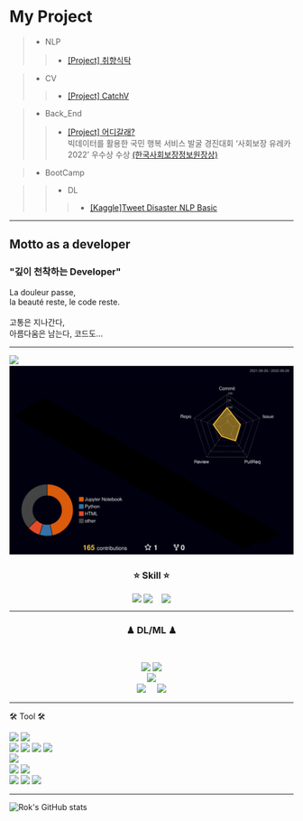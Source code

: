   <!--
![header](https://capsule-render.vercel.app/api?type=waving&color=ffffff&height=300&section=header&text=Rok's%20Github&fontSize=90&animation=fadeIn&fontAlignY=38&desc=The%20target%20Domain%20:%20DA/CV/NLP&descAlignY=51&descAlign=62)
  -->
 # My Project

> * NLP
>> * [[Project] 취향식탁](https://adaptable-newsboy-3bc.notion.site/ppt-bf8e30a6595c4fc098071ab75f9bce4a)

> * CV
>> * [[Project] CatchV](https://www.notion.so/da92758cda7743d09a4b6931a3605e16)

> * Back_End
>> * [[Project] 어디갈래?](https://www.notion.so/ppt_-bf44dd782a7e4a919b50d95d03a00709)<br>
빅데이터를 활용한 국민 행복 서비스 발굴 경진대회  ‘사회보장 유레카 2022’ 우수상 수상
<a href="https://www.etnews.com/20220720000253">(한국사회보장정보원장상)</a>

> * BootCamp
<!--
>> * ML
>>> * [[Kaggle]Porto Seguro 데이터셋 연습](https://github.com/xilverh0ya/MyStudy/tree/master/06_Mini_Project/Kaggle_01_Porto%20Seguro%20Dataset%20Prac)
-->
>> * DL
>>> * [[Kaggle]Tweet Disaster NLP Basic](https://github.com/xilverh0ya/MyStudy/tree/master/06_Mini_Project/Kaggle_02_Narutal%20Language%20Processing%20with%20Disaster%20Tweets)


___
<h2 align='left'>  Motto as a developer  </h2>
<p align='left'>
<h3><p align='left'>  "깊이 천착하는  Developer"  </p></h3>
La douleur passe,<br>
la beauté reste, le code reste.<br>
  <br>
고통은 지나간다,<br>
아름다움은 남는다, 코드도…

___
<img src="https://velog.velcdn.com/images/sungrok7/post/064fa2f1-a967-4960-a5e6-3dd954bbe1d0/image.png" width="900" />
<img src="./profile-3d-contrib/profile-night-rainbow.svg" width="900" />





<h3><p align='center'> ⭐ Skill ⭐ </p></h3>
<p align='center'>
  <img src="https://user-images.githubusercontent.com/99625198/187715481-c177d947-3668-4df6-a75f-35a37004ce5c.png" width="150"  style="vertical-align:top"/>
  <img src="https://velog.velcdn.com/images/sungrok7/post/0b7634fe-c038-4be1-b819-3e1607ebbaf9/image.png" width="180" style="vertical-align:bottom"/>
&nbsp;&nbsp;
  <img src="https://velog.velcdn.com/images/sungrok7/post/77a5b4d0-036c-4b41-824f-1ecda6352551/image.png" width="130" style="vertical-align:bottom"/>

  <!--
  <img src="https://img.shields.io/badge/Spring-6DB33F?style=flat-square&logo=Spring&logoColor=white"/>
  <img src="https://img.shields.io/badge/jQuery-0769AD?style=flat-square&logo=jQuery&logoColor=white"/>
  <img src="https://img.shields.io/badge/JavaScript-F7DF1E?style=flat-square&logo=JavaScript&logoColor=black"/>
  <img src="https://velog.velcdn.com/images/sungrok7/post/dfce3984-ee26-4820-83b4-bef44bbd0402/image.png" width="80" style="vertical-align:top"/>
  -->
</p>

___


<h3><p align='center'> ♟ DL/ML ♟ </p></h3>
<br>
<p align='center'>
  <img src="https://velog.velcdn.com/images/sungrok7/post/08ee276f-7553-4af2-9598-85adf6b0f1ce/image.png" width="180"/>
  <img src="https://velog.velcdn.com/images/sungrok7/post/401b16b4-9f3b-4c51-a14b-d782d750fe91/image.png" width="180"/>
  <br>
  <img src="https://opencv.org/wp-content/uploads/2020/07/OpenCV_logo_black-2.png" width="100"/>
  <br>
  <img src="https://upload.wikimedia.org/wikipedia/commons/thumb/2/2d/Tensorflow_logo.svg/173px-Tensorflow_logo.svg.png?20170429160244" width="100"/>
  &nbsp;&nbsp;&nbsp;
  <img src="https://cdn.icon-icons.com/icons2/2699/PNG/512/pytorch_logo_icon_169823.png" width="180"/>
    <!--
  <img src="https://img.shields.io/badge/Keras-D00000?logo=Keras&logoColor=white"/>
  -->
</p>

___

<p align='left'> 🛠 Tool 🛠 </p>
<p align='left'>
  <img src="https://img.shields.io/badge/Eclipse-2C2255?logo=Eclipse IDE&logoColor=white"/>
  <img src="https://img.shields.io/badge/IntelliJ-000000?logo=IntelliJ IDEA&logoColor=white"/>
  <br>
  <img src="https://img.shields.io/badge/Jupyter-F37626?logo=Jupyter&logoColor=white"/>
  <img src="https://img.shields.io/badge/Anaconda-44A833?logo=Anaconda&logoColor=white"/>
  <img src="https://img.shields.io/badge/Google Colab-FFAE1A?logo=GoogleColab&logoColor=white"/>
  <img src="https://img.shields.io/badge/Pycharm-000000?logo=Pycharm&logoColor=white"/>
  <br>
  <img src="https://img.shields.io/badge/Visual Studio Code-007ACC?logo=Visual Studio Code&logoColor=white"/>
  <br>
  <img src="https://img.shields.io/badge/MySQL-4479A1?logo=MySQL&logoColor=white"/>
  <img src="https://img.shields.io/badge/Oracle-F80000?logo=Oracle&logoColor=white"/>
  <br>
  <img src="https://img.shields.io/badge/Slack-4A154B?logo=Slack&logoColor=white"/>
  <img src="https://img.shields.io/badge/Git-F05032?logo=Git&logoColor=white"/>
  <img src="https://img.shields.io/badge/Github-181717?logo=Github&logoColor=white"/>
  <br>
</p>

 
___


![Rok's GitHub stats](https://github-readme-stats.vercel.app/api?username=learningnrunning&&show_icons=true&theme=radical)

 <br>
   <!--
![Hits](https://hits.seeyoufarm.com/api/count/incr/badge.svg?url=https%3A%2F%2Fgithub.com%2Fxilverh0ya&count_bg=%2379C83D&title_bg=%23555555&icon=&icon_color=%23E7E7E7&title=hits&edge_flat=false)
      
![footer](https://capsule-render.vercel.app/api?section=footer&type=waving&color=8B00FF)

 -->      
